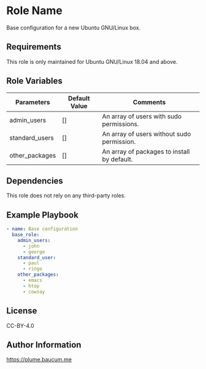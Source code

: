 Role Name
=========

Base configuration for a new Ubuntu GNU/Linux box.

Requirements
------------

This role is only maintained for Ubuntu GNU/Linux 18.04 and above.

Role Variables
--------------


| Parameters     | Default Value | Comments                                    |
|----------------|---------------|---------------------------------------------|
| admin_users    | []            | An array of users with sudo permissions.    |
| standard_users | []            | An array of users without sudo permission.  |
| other_packages | []            | An array of packages to install by default. |

Dependencies
------------

This role does not rely on any third-party roles.

Example Playbook
----------------

```yaml
- name: Base configuration
  base_role:
    admin_users:
      - john
      - george
    standard_user:
      - paul
      - ringo
    other_packages:
      - emacs
      - htop
      - cowsay
```

License
-------

CC-BY-4.0

Author Information
------------------

https://plume.baucum.me
